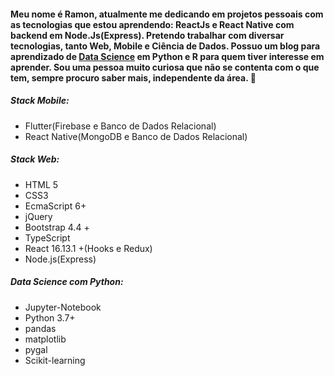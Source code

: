 #### Meu nome é Ramon, atualmente me dedicando em projetos pessoais com as tecnologias que estou aprendendo: ReactJs e React Native com backend em Node.Js(Express). Pretendo trabalhar com diversar tecnologias, tanto Web, Mobile e Ciência de Dados. Possuo um blog para aprendizado de <a href="http://rpdatascience-com-br.umbler.net/">Data Science<a/> em Python e R para quem tiver interesse em aprender. Sou uma pessoa muito curiosa que não se contenta com o que tem, sempre procuro saber mais, independente da área. 👋
  
##### Stack Mobile:
 - Flutter(Firebase e Banco de Dados Relacional)
 - React Native(MongoDB e Banco de Dados Relacional)
 
##### Stack Web:
 - HTML 5
 - CSS3
 - EcmaScript 6+
 - jQuery
 - Bootstrap 4.4 +
 - TypeScript
 - React 16.13.1 +(Hooks e Redux)
 - Node.js(Express)
 
##### Data Science com Python:
 - Jupyter-Notebook
 - Python 3.7+
 - pandas
 - matplotlib
 - pygal
 - Scikit-learning

<!--
**ramonpaolo/ramonpaolo** is a ✨ _special_ ✨ repository because its `README.md` (this file) appears on your GitHub profile.
  
Here are some ideas to get you started:

- 🔭 I’m currently working on ...
- 🌱 I’m currently learning ...
- 👯 I’m looking to collaborate on ...
- 🤔 I’m looking for help with ...
- 💬 Ask me about ...
- 📫 How to reach me: ...
- 😄 Pronouns: ...
- ⚡ Fun fact: ...
-->
